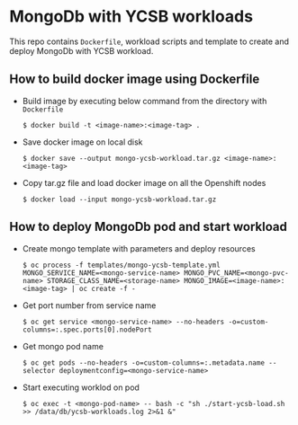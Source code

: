 
# MongoDb with YCSB workloads
This repo contains `Dockerfile`, workload scripts and template to create and deploy MongoDb with YCSB workload. 

## How to build docker image using Dockerfile
- Build image by executing below command from the directory with `Dockerfile`
    ```
    $ docker build -t <image-name>:<image-tag> .
    ```
- Save docker image on local disk
    ```
    $ docker save --output mongo-ycsb-workload.tar.gz <image-name>:<image-tag>
    ```
- Copy tar.gz file and load docker image on all the Openshift nodes
    ```
    $ docker load --input mongo-ycsb-workload.tar.gz
    ```

## How to deploy MongoDb pod and start workload
- Create mongo template with parameters and deploy resources
    ```
    $ oc process -f templates/mongo-ycsb-template.yml MONGO_SERVICE_NAME=<mongo-service-name> MONGO_PVC_NAME=<mongo-pvc-name> STORAGE_CLASS_NAME=<storage-name> MONGO_IMAGE=<image-name>:<image-tag> | oc create -f -
    ```

- Get port number from service name 
    ```
    $ oc get service <mongo-service-name> --no-headers -o=custom-columns=:.spec.ports[0].nodePort
    ```

- Get mongo pod name
    ```
    $ oc get pods --no-headers -o=custom-columns=:.metadata.name --selector deploymentconfig=<mongo-service-name>
    ```

- Start executing worklod on pod
    ```
    $ oc exec -t <mongo-pod-name> -- bash -c "sh ./start-ycsb-load.sh >> /data/db/ycsb-workloads.log 2>&1 &"
    ```
